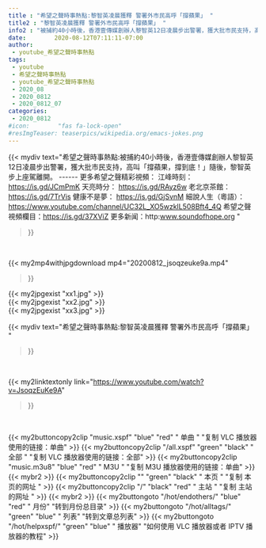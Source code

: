 ```yaml
---
title : "希望之聲時事熱點:黎智英凌晨獲釋 警署外市民高呼「撐蘋果」 "
title2 : "黎智英凌晨獲釋 警署外市民高呼「撐蘋果」 "
info2 : "被捕約40小時後，香港壹傳媒創辦人黎智英12日凌晨步出警署，獲大批市民支持，高叫「撐蘋果，撐到底！」隨後，黎智英步上座駕離開。  ------ 更多希望之聲精彩視頻： 江峰時刻： https://is.gd/JCmPmK 天亮時分： https://is.gd/RAyz6w 老北京茶館：https://is.gd/7TrVis 健康不是夢： https://is.gd/GjSvnM 細說人生（粵語）：https://www.youtube.com/channel/UC32L_XO5wzklL508Bft4_4Q 希望之聲視頻欄目：https://is.gd/37XViZ 更多新闻：http:www.soundofhope.org "
date:        2020-08-12T07:11:11-07:00
author:
 - youtube_希望之聲時事熱點
tags:
 - youtube
 - 希望之聲時事熱點
 - youtube_希望之聲時事熱點
 - 2020_08
 - 2020_0812
 - 2020_0812_07
categories:
 - 2020_0812
#icon:        "fas fa-lock-open"
#resImgTeaser: teaserpics/wikipedia.org/emacs-jokes.png
---
```


{{< mydiv text="希望之聲時事熱點:被捕約40小時後，香港壹傳媒創辦人黎智英12日凌晨步出警署，獲大批市民支持，高叫「撐蘋果，撐到底！」隨後，黎智英步上座駕離開。  ------ 更多希望之聲精彩視頻： 江峰時刻： https://is.gd/JCmPmK 天亮時分： https://is.gd/RAyz6w 老北京茶館：https://is.gd/7TrVis 健康不是夢： https://is.gd/GjSvnM 細說人生（粵語）：https://www.youtube.com/channel/UC32L_XO5wzklL508Bft4_4Q 希望之聲視頻欄目：https://is.gd/37XViZ 更多新闻：http:www.soundofhope.org "
>}}
<br>


{{< my2mp4withjpgdownload mp4="20200812_jsoqzeuke9a.mp4"
>}}

{{< my2jpgexist "xx1.jpg" >}}<br>
{{< my2jpgexist "xx2.jpg" >}}<br>
{{< my2jpgexist "xx3.jpg" >}}<br>



{{< mydiv text="希望之聲時事熱點:黎智英凌晨獲釋 警署外市民高呼「撐蘋果」 "
>}}
<br>

{{< my2linktextonly link="https://www.youtube.com/watch?v=JsoqzEuKe9A"
>}}


<br>

{{< my2buttoncopy2clip "music.xspf"        "blue"   "red"    " 单曲 "  "复制 VLC 播放器使用的链接：单曲" >}} {{< my2buttoncopy2clip "/all.xspf"         "green"  "black"  " 全部 "  "复制 VLC 播放器使用的链接：全部" >}} {{< my2buttoncopy2clip "music.m3u8"        "blue"   "red"    " M3U  "    "复制 M3U 播放器使用的链接：单曲" >}} {{< mybr2 >}} {{< my2buttoncopy2clip ""                  "green"  "black"  " 本页 "    "复制 本页的网址 " >}} {{< my2buttoncopy2clip "/"                 "black"  "red"    " 主站 "    "复制 主站的网址 " >}} {{< mybr2 >}} {{< my2buttongoto      "/hot/endothers/"   "blue"   "red"    " 月份"   "转到月份总目录" >}} {{< my2buttongoto      "/hot/alltags/"     "green"  "blue"   " 列表"   "转到文章总列表" >}} {{< my2buttongoto      "/hot/helpxspf/"    "green"  "blue"   " 播放器" "如何使用 VLC 播放器或者 IPTV 播放器的教程" >}} 
